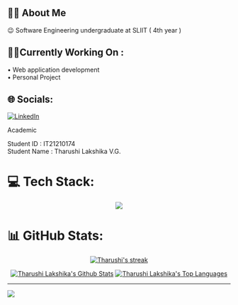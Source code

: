<p align="center">



</p>


## 🙋‍♂ About Me

😉 Software Engineering undergraduate  at SLIIT  ( 4th year ) <br>

## 🧑‍💻Currently Working On : 

• Web application development<br/>
• Personal Project<br/>

## 🌐 Socials:
 [![LinkedIn](https://img.shields.io/badge/LinkedIn-%230077B5.svg?logo=linkedin&logoColor=white)]( https://www.linkedin.com/in/tharushi-lakshika-a13674215/)</br>          

<p align="center">


Academic

Student ID : IT21210174 <br/>
Student Name : Tharushi Lakshika V.G.

</p>

# 💻 Tech Stack:
<p align="center">
  <a href="">
    <img src="https://skillicons.dev/icons?i=c,cpp,html,css,js,java,mysql,mongodb,express,react,nodejs,nextjs,nestjs,ts,angular,spring,tailwind,bootstrap,firebase,kotlin,androidstudio,figma,git,postgres,postman,vscode,webstorm,idea," />
  </a>
</p>



# 📊 GitHub Stats:
<p align="center">
  <p align="center">
    <a href="https://github.com/tharushiL27/tharushiL27/github-readme-streak-stats">
        <img title="🔥 Get streak stats for your profile at git.io/streak-stats" alt="Tharushi's streak" src="https://github-readme-streak-stats.herokuapp.com/?user=tharushiL27&theme=black-ice&hide_border=true&stroke=0000&background=000000"/>
    </a>
  </p>
</p>
<p align="center">
  <p align="center">
      <a href="https://github.com/tharushiL27/tharushiL27/github-readme-stats"><img alt="Tharushi Lakshika's Github Stats" src="https://github-readme-stats.vercel.app/api?username=tharushiL27&theme=react&hide_border=true&bg_color=000000&include_all_commits=false&count_private=false" /></a>
  <a href="https://github.com/tharushiL27/tharushiL27/github-readme-stats"><img alt="Tharushi Lakshika's Top Languages" src="https://github-readme-stats.vercel.app/api/top-langs/?username=tharushiL27&theme=react&hide_border=true&bg_color=000000&include_all_commits=true&count_private=true&layout=compact" /></a>
  </p>
</p>

---
[![](https://visitcount.itsvg.in/api?id=tharushiL27&icon=8&color=1)](https://visitcount.itsvg.in)


